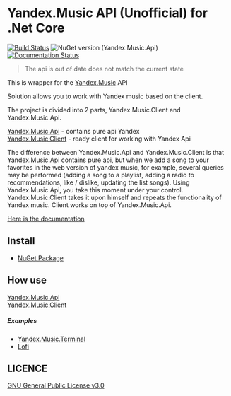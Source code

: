 Yandex.Music API (Unofficial) for .Net Core
====

[![Build Status](https://travis-ci.com/Winster332/Yandex.Music.Api.svg?branch=master)](https://travis-ci.com/Winster332/Yandex.Music.Api)
![NuGet version (Yandex.Music.Api)](https://img.shields.io/nuget/v/Yandex.Music.Api.svg?style=flat-square)
[![Documentation Status](https://readthedocs.org/projects/yandexmusicapi/badge/?version=latest)](https://yandexmusicapi.readthedocs.io/en/latest/?badge=latest)

> The api is out of date does not match the current state

This is wrapper for the [Yandex.Music](http://music.yandex.ru/) API

Solution allows you to work with Yandex music based on the client.

The project is divided into 2 parts, Yandex.Music.Client and Yandex.Music.Api.

[Yandex.Music.Api](https://github.com/Winster332/Yandex.Music.Api/tree/master/Yandex.Music.Api) - contains pure api Yandex \
[Yandex.Music.Client](https://github.com/Winster332/Yandex.Music.Api/tree/master/Yandex.Music.Client) - ready client for working with Yandex Api

The difference between Yandex.Music.Api and Yandex.Music.Client is 
that Yandex.Music.Api contains pure api, but when we 
add a song to your favorites in the web version 
of yandex music, for example, several queries may 
be performed (adding a song to a playlist, adding a radio to 
recommendations, like / dislike, updating the list songs). 
Using Yandex.Music.Api, you take this moment under your control. 
Yandex.Music.Client takes it upon himself and repeats the 
functionality of Yandex music. Client works on top of Yandex.Music.Api.

[Here is the documentation](https://readthedocs.org/projects/yandexmusicapi/)

 Install
-------

- [NuGet Package](https://www.nuget.org/packages/Yandex.Music.Api/1.0.0)

 How use
-------

[Yandex.Music.Api](https://github.com/Winster332/Yandex.Music.Api/tree/master/Yandex.Music.Api) \
[Yandex.Music.Client](https://github.com/Winster332/Yandex.Music.Api/tree/master/Yandex.Music.Client)

##### Examples

- [Yandex.Music.Terminal](https://github.com/Winster332/Yandex.Music.Terminal)
- [Lofi](https://github.com/Winster332/Lofi)

LICENCE
-------
[GNU General Public License v3.0](https://github.com/Winster332/Yandex.Music.Api/blob/master/LICENSE)
